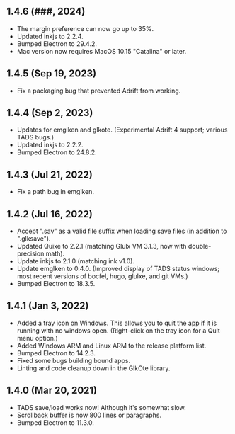 
## 1.4.6  (###, 2024)

- The margin preference can now go up to 35%.
- Updated inkjs to 2.2.4.
- Bumped Electron to 29.4.2.
- Mac version now requires MacOS 10.15 "Catalina" or later.

## 1.4.5  (Sep 19, 2023)

- Fix a packaging bug that prevented Adrift from working.

## 1.4.4  (Sep 2, 2023)

- Updates for emglken and glkote. (Experimental Adrift 4 support; various TADS bugs.)
- Updated inkjs to 2.2.2.
- Bumped Electron to 24.8.2.

## 1.4.3  (Jul 21, 2022)

- Fix a path bug in emglken.

## 1.4.2  (Jul 16, 2022)

- Accept ".sav" as a valid file suffix when loading save files (in addition to ".glksave").
- Updated Quixe to 2.2.1 (matching Glulx VM 3.1.3, now with double-precision math).
- Update inkjs to 2.1.0 (matching ink v1.0).
- Update emglken to 0.4.0. (Improved display of TADS status windows; most recent versions of bocfel, hugo, glulxe, and git VMs.)
- Bumped Electron to 18.3.5.

## 1.4.1  (Jan 3, 2022)

- Added a tray icon on Windows. This allows you to quit the app if it is running with no windows open. (Right-click on the tray icon for a Quit menu option.)
- Added Windows ARM and Linux ARM to the release platform list.
- Bumped Electron to 14.2.3.
- Fixed some bugs building bound apps.
- Linting and code cleanup down in the GlkOte library.

## 1.4.0  (Mar 20, 2021)

- TADS save/load works now! Although it's somewhat slow.
- Scrollback buffer is now 800 lines or paragraphs.
- Bumped Electron to 11.3.0.
